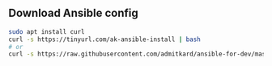 ## Download Ansible config

```sh
sudo apt install curl
curl -s https://tinyurl.com/ak-ansible-install | bash
# or
curl -s https://raw.githubusercontent.com/admitkard/ansible-for-dev/master/install.sh | bash
```
